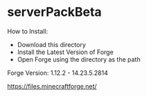 # serverPackBeta

How to Install:
 - Download this directory
 - Install the Latest Version of Forge
 - Open Forge using the directory as the path
 
 Forge Version: 1.12.2 - 14.23.5.2814
 
 https://files.minecraftforge.net/
